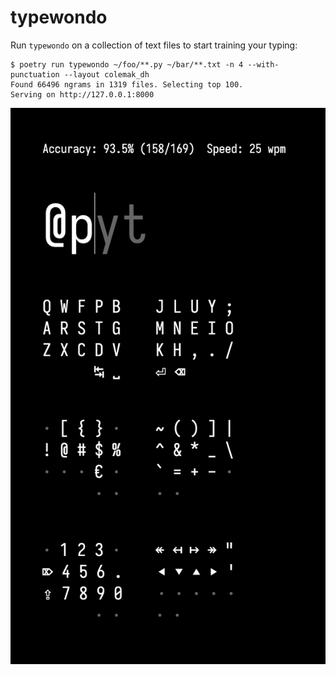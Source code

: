 # typewondo

Run `typewondo` on a collection of text files to start training your typing:

```console
$ poetry run typewondo ~/foo/**.py ~/bar/**.txt -n 4 --with-punctuation --layout colemak_dh
Found 66496 ngrams in 1319 files. Selecting top 100.
Serving on http://127.0.0.1:8000
```

![screenshot](/screenshot.png)

